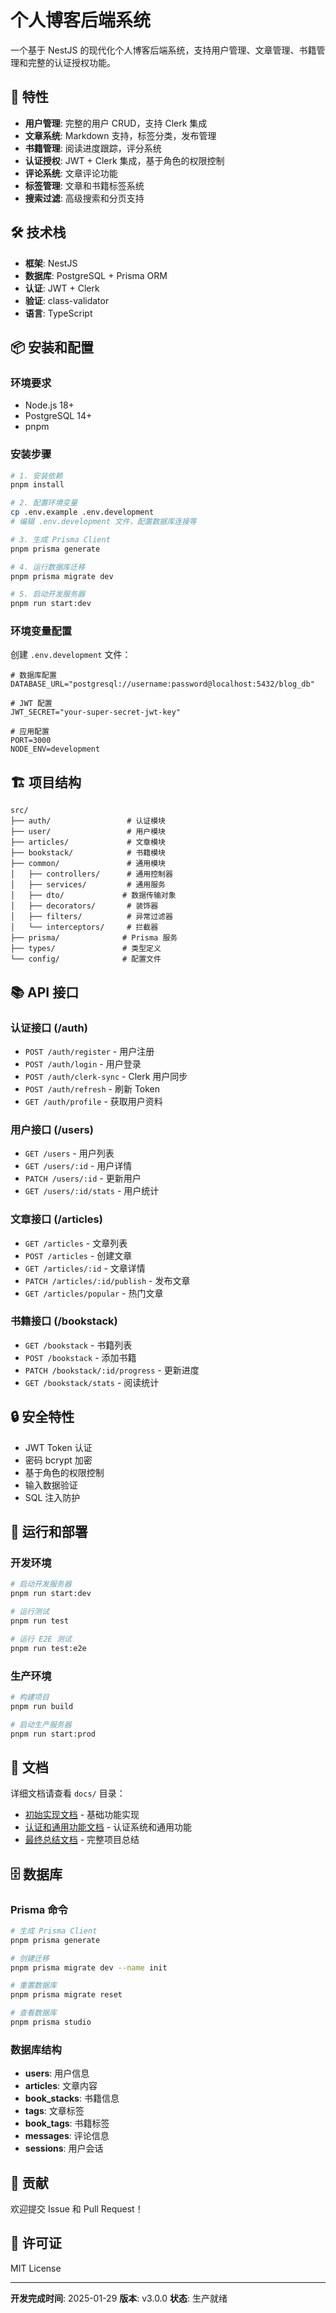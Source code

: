 # 个人博客后端系统

一个基于 NestJS 的现代化个人博客后端系统，支持用户管理、文章管理、书籍管理和完整的认证授权功能。

## 🚀 特性

- **用户管理**: 完整的用户 CRUD，支持 Clerk 集成
- **文章系统**: Markdown 支持，标签分类，发布管理
- **书籍管理**: 阅读进度跟踪，评分系统
- **认证授权**: JWT + Clerk 集成，基于角色的权限控制
- **评论系统**: 文章评论功能
- **标签管理**: 文章和书籍标签系统
- **搜索过滤**: 高级搜索和分页支持

## 🛠 技术栈

- **框架**: NestJS
- **数据库**: PostgreSQL + Prisma ORM
- **认证**: JWT + Clerk
- **验证**: class-validator
- **语言**: TypeScript

## 📦 安装和配置

### 环境要求
- Node.js 18+
- PostgreSQL 14+
- pnpm

### 安装步骤

```bash
# 1. 安装依赖
pnpm install

# 2. 配置环境变量
cp .env.example .env.development
# 编辑 .env.development 文件，配置数据库连接等

# 3. 生成 Prisma Client
pnpm prisma generate

# 4. 运行数据库迁移
pnpm prisma migrate dev

# 5. 启动开发服务器
pnpm run start:dev
```

### 环境变量配置

创建 `.env.development` 文件：

```env
# 数据库配置
DATABASE_URL="postgresql://username:password@localhost:5432/blog_db"

# JWT 配置
JWT_SECRET="your-super-secret-jwt-key"

# 应用配置
PORT=3000
NODE_ENV=development
```

## 🏗 项目结构

```
src/
├── auth/                 # 认证模块
├── user/                 # 用户模块
├── articles/             # 文章模块
├── bookstack/            # 书籍模块
├── common/               # 通用模块
│   ├── controllers/      # 通用控制器
│   ├── services/         # 通用服务
│   ├── dto/             # 数据传输对象
│   ├── decorators/       # 装饰器
│   ├── filters/          # 异常过滤器
│   └── interceptors/     # 拦截器
├── prisma/              # Prisma 服务
├── types/               # 类型定义
└── config/              # 配置文件
```

## 📚 API 接口

### 认证接口 (/auth)
- `POST /auth/register` - 用户注册
- `POST /auth/login` - 用户登录
- `POST /auth/clerk-sync` - Clerk 用户同步
- `POST /auth/refresh` - 刷新 Token
- `GET /auth/profile` - 获取用户资料

### 用户接口 (/users)
- `GET /users` - 用户列表
- `GET /users/:id` - 用户详情
- `PATCH /users/:id` - 更新用户
- `GET /users/:id/stats` - 用户统计

### 文章接口 (/articles)
- `GET /articles` - 文章列表
- `POST /articles` - 创建文章
- `GET /articles/:id` - 文章详情
- `PATCH /articles/:id/publish` - 发布文章
- `GET /articles/popular` - 热门文章

### 书籍接口 (/bookstack)
- `GET /bookstack` - 书籍列表
- `POST /bookstack` - 添加书籍
- `PATCH /bookstack/:id/progress` - 更新进度
- `GET /bookstack/stats` - 阅读统计

## 🔒 安全特性

- JWT Token 认证
- 密码 bcrypt 加密
- 基于角色的权限控制
- 输入数据验证
- SQL 注入防护

## 🚀 运行和部署

### 开发环境
```bash
# 启动开发服务器
pnpm run start:dev

# 运行测试
pnpm run test

# 运行 E2E 测试
pnpm run test:e2e
```

### 生产环境
```bash
# 构建项目
pnpm run build

# 启动生产服务器
pnpm run start:prod
```

## 📖 文档

详细文档请查看 `docs/` 目录：

- [初始实现文档](./docs/01-initial-implementation.md) - 基础功能实现
- [认证和通用功能文档](./docs/02-auth-and-common-features.md) - 认证系统和通用功能
- [最终总结文档](./docs/03-final-summary.md) - 完整项目总结

## 🗄️ 数据库

### Prisma 命令

```bash
# 生成 Prisma Client
pnpm prisma generate

# 创建迁移
pnpm prisma migrate dev --name init

# 重置数据库
pnpm prisma migrate reset

# 查看数据库
pnpm prisma studio
```

### 数据库结构

- **users**: 用户信息
- **articles**: 文章内容
- **book_stacks**: 书籍信息
- **tags**: 文章标签
- **book_tags**: 书籍标签
- **messages**: 评论信息
- **sessions**: 用户会话

## 🤝 贡献

欢迎提交 Issue 和 Pull Request！

## 📄 许可证

MIT License

---

**开发完成时间**: 2025-01-29
**版本**: v3.0.0
**状态**: 生产就绪
